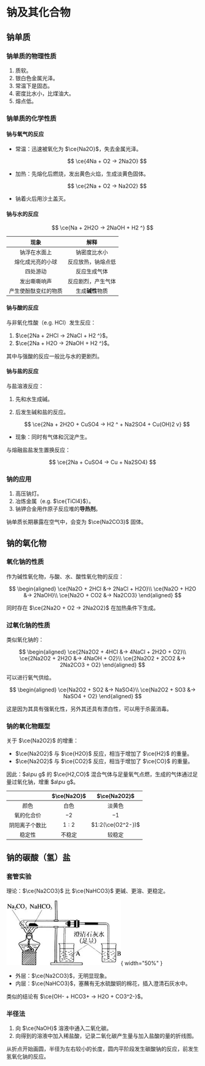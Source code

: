 # 钠及其化合物

## 钠单质

### 钠单质的物理性质

1. 质软。
2. 银白色金属光泽。
3. 常温下是固态。
4. 密度比水小，比煤油大。
5. 熔点低。

### 钠单质的化学性质

#### 钠与氧气的反应

+ 常温：迅速被氧化为 $\ce{Na2O}$，失去金属光泽。

    $$
    \ce{4Na + O2 -> 2Na2O}
    $$

+ 加热：先熔化后燃烧，发出黄色火焰，生成淡黄色固体。

    $$
    \ce{2Na + O2 -> Na2O2}
    $$

+ 钠着火后用沙土盖灭。

#### 钠与水的反应

$$
\ce{Na + 2H2O -> 2NaOH + H2 ^}
$$

| 现象 | 解释 |
| :-: | :-: |
| 钠浮在水面上 | 钠密度比水小 |
| 熔化成光亮的小球 | 反应放热，钠熔点低 |
| 四处游动 | 反应生成气体 |
| 发出嘶嘶响声 | 反应剧烈，产生气体 |
| 产生使酚酞变红的物质 | 生成**碱性**物质 |

#### 钠与酸的反应

与非氧化性酸（e.g. HCl）发生反应：

1. $\ce{2Na + 2HCl -> 2NaCl + H2 ^}$。
2. $\ce{2Na + H2O -> 2NaOH + H2 ^}$。

其中与强酸的反应一般比与水的更剧烈。

#### 钠与盐的反应

与盐溶液反应：

1. 先和水生成碱。
2. 后发生碱和盐的反应。

    $$
    \ce{2Na + 2H2O + CuSO4 -> H2 ^ + Na2SO4 + Cu(OH)2 v}
    $$

+ 现象：同时有气体和沉淀产生。

与熔融盐盐发生置换反应：

$$
\ce{2Na + CuSO4 -> Cu + Na2SO4}
$$

### 钠的应用

1. 高压钠灯。
2. 冶炼金属（e.g. $\ce{TiCl4}$）。
3. 钠钾合金用作原子反应堆的**导热剂**。

钠单质长期暴露在空气中，会变为 $\ce{Na2CO3}$ 固体。

## 钠的氧化物

### 氧化钠的性质

作为碱性氧化物，与酸、水、酸性氧化物的反应：

$$
\begin{aligned}
\ce{Na2O + 2HCl &-> 2NaCl + H2O}\\
\ce{Na2O + H2O &-> 2NaOH}\\
\ce{Na2O + CO2 &-> Na2CO3}
\end{aligned}
$$

同时存在 $\ce{2Na2O + O2 -> 2Na2O2}$ 在加热条件下生成。

### 过氧化钠的性质

类似氧化钠的：

$$
\begin{aligned}
\ce{2Na2O2 + 4HCl &-> 4NaCl + 2H2O + O2}\\
\ce{2Na2O2 + 2H2O &-> 4NaOH + O2}\\
\ce{2Na2O2 + 2CO2 &-> 2Na2CO3 + O2}
\end{aligned}
$$

可以进行氧气供给。

$$
\begin{aligned}
\ce{Na2O2 + SO2 &-> NaSO4}\\
\ce{Na2O2 + SO3 &-> NaSO4 + O2}
\end{aligned}
$$

这是因为其具有强氧化性，另外其还具有漂白性，可以用于杀菌消毒。

### 钠的氧化物题型

关于 $\ce{Na2O2}$ 的增重：

- $\ce{Na2O2}$ 与 $\ce{H2O}$ 反应，相当于增加了 $\ce{H2}$ 的重量。
- $\ce{Na2O2}$ 与 $\ce{CO2}$ 反应，相当于增加了 $\ce{CO}$ 的重量。

因此：$a\pu g$ 的 $\ce{H2,CO}$ 混合气体与足量氧气点燃，生成的气体通过足量过氧化钠，增重 $a\pu g$。

| | $\ce{Na2O}$ | $\ce{Na2O2}$ |
| :-: | :-: | :-: |
| 颜色 | 白色 | 淡黄色 |
| 氧的化合价 | $-2$ | $-1$ |
| 阴阳离子个数比 | $1:2$ | $1:2(\ce{O2^2-})$ |
| 稳定性 | 不稳定 | 较稳定 |

## 钠的碳酸（氢）盐

### 套管实验

理论：$\ce{Na2CO3}$ 比 $\ce{NaHCO3}$ 更碱、更溶、更稳定。

![套管实验](./套管实验.jpg){ width="50%" }

- 外层：$\ce{Na2CO3}$，无明显现象。
- 内层：$\ce{NaHCO3}$，塞蘸有无水硫酸铜的棉花，插入澄清石灰水中。

类似的结论有 $\ce{OH- + HCO3+ -> H2O + CO3^2-}$。

### 半径法

1. 向 $\ce{NaOH}$ 溶液中通入二氧化碳。
2. 向得到的溶液中加入稀盐酸，记录二氧化碳产生量与加入盐酸的量的折线图。

从折点开始画圆，半径为左右较小的长度，圆内平阶段发生碳酸钠的反应，前发生氢氧化钠的反应。
